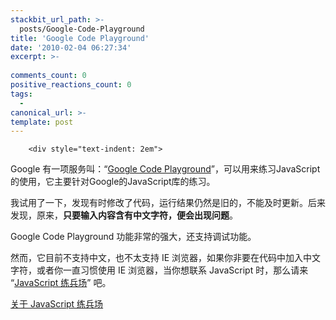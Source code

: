 ```yaml
---
stackbit_url_path: >-
  posts/Google-Code-Playground
title: 'Google Code Playground'
date: '2010-02-04 06:27:34'
excerpt: >-
  
comments_count: 0
positive_reactions_count: 0
tags: 
  - 
canonical_url: >-
template: post
---
```


        <div style="text-indent: 2em">
<p>Google 有一项服务叫：“<a title="Google Code Playground" target="_blank" href="http://code.google.com/apis/ajax/playground">Google Code Playground</a>”，可以用来练习JavaScript的使用，它主要针对Google的JavaScript库的练习。</p>
<p>我试用了一下，发现有时修改了代码，运行结果仍然是旧的，不能及时更新。后来发现，原来，<strong>只要输入内容含有中文字符，便会出现问题</strong>。</p>
<p>Google Code Playground 功能非常的强大，还支持调试功能。</p>
<p>然而，它目前不支持中文，也不太支持 IE 浏览器，如果你非要在代码中加入中文字符，或者你一直习惯使用 IE 浏览器，当你想联系 JavaScript 时，那么请来 “<a title="涂鸦  JavaScript 练兵场" target="_blank" href="http://www.myfootprints.cn/JavaScript/Default.asp">JavaScript 练兵场</a>” 吧。</p>
<p><a title="关于涂鸦 JavaScript 练兵场" target="_blank" href="http://www.myfootprints.cn/blog/post/9.html">关于 JavaScript 练兵场</a></p>
</div>
      